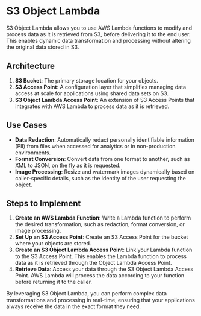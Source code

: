 # S3 Object Lambda

S3 Object Lambda allows you to use AWS Lambda functions to modify and process data as it is retrieved from S3, before delivering it to the end user. This enables dynamic data transformation and processing without altering the original data stored in S3.

## Architecture

1. **S3 Bucket**: The primary storage location for your objects.
2. **S3 Access Point**: A configuration layer that simplifies managing data access at scale for applications using shared data sets on S3.
3. **S3 Object Lambda Access Point**: An extension of S3 Access Points that integrates with AWS Lambda to process data as it is retrieved.

## Use Cases

- **Data Redaction**: Automatically redact personally identifiable information (PII) from files when accessed for analytics or in non-production environments.
- **Format Conversion**: Convert data from one format to another, such as XML to JSON, on the fly as it is requested.
- **Image Processing**: Resize and watermark images dynamically based on caller-specific details, such as the identity of the user requesting the object.

## Steps to Implement

1. **Create an AWS Lambda Function**: Write a Lambda function to perform the desired transformation, such as redaction, format conversion, or image processing.
2. **Set Up an S3 Access Point**: Create an S3 Access Point for the bucket where your objects are stored.
3. **Create an S3 Object Lambda Access Point**: Link your Lambda function to the S3 Access Point. This enables the Lambda function to process data as it is retrieved through the Object Lambda Access Point.
4. **Retrieve Data**: Access your data through the S3 Object Lambda Access Point. AWS Lambda will process the data according to your function before returning it to the caller.

By leveraging S3 Object Lambda, you can perform complex data transformations and processing in real-time, ensuring that your applications always receive the data in the exact format they need.